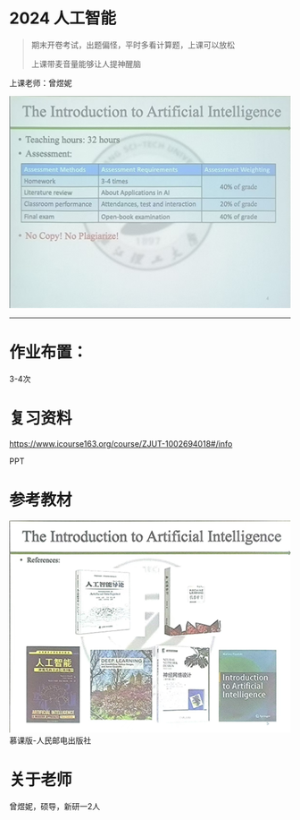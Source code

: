 # 2024 人工智能

> 期末开卷考试，出题偏怪，平时多看计算题，上课可以放松
>
> 上课带麦音量能够让人提神醒脑

上课老师：曾煜妮



![考核安排](assets\考核安排.jpg)

___

# 作业布置：

3-4次



# 复习资料

https://www.icourse163.org/course/ZJUT-1002694018#/info

PPT









# 参考教材

![参考教材](assets\参考教材.jpg)慕课版-人民邮电出版社





# 关于老师

曾煜妮，硕导，新研一2人

